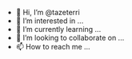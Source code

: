- 👋 Hi, I’m @tazeterri
- 👀 I’m interested in ...
- 🌱 I’m currently learning ...
- 💞️ I’m looking to collaborate on ...
- 📫 How to reach me ...

<!---
tazeterri/tazeterri is a  mastery consultant... interested jn text or script for freebitco... and help thanks?


